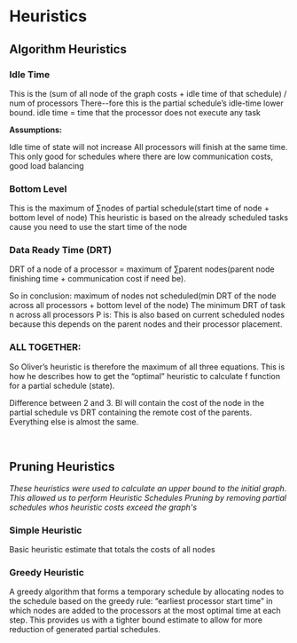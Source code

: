 # Heuristics

## Algorithm Heuristics

### Idle Time
This is the (sum of all node of the graph costs + idle time of that schedule) / num of processors
There--fore this is the partial schedule’s idle-time lower bound.
idle time = time that the processor does not execute any task

**Assumptions:** 

Idle time of state will not increase
All processors will finish at the same time.
This only good for schedules where there are low communication costs, good load balancing

### Bottom Level
This is the maximum of ∑nodes of partial schedule(start time of node + bottom level of node) 
This heuristic is based on the already scheduled tasks cause you need to use the start time of the node

### Data Ready Time (DRT)
DRT of a node of a processor = maximum of ∑parent nodes(parent node finishing time + communication cost if need be).

So in conclusion: maximum of nodes not scheduled(min DRT of the node across all processors + bottom level of the node)
The minimum DRT of task n across all processors P is: 
This is also based on current scheduled nodes because this depends on the parent nodes and their processor placement.

### ALL TOGETHER:
So Oliver’s heuristic is therefore the maximum of all three equations. This is how he describes how to get the “optimal” heuristic to calculate f function for a partial schedule (state).

Difference between 2 and 3. Bl will contain the cost of the node in the partial schedule vs DRT containing the remote cost of the parents. Everything else is almost the same.

&nbsp;
## Pruning Heuristics
_These heuristics were used to calculate an upper bound to the initial graph. This allowed us to perform Heuristic Schedules Pruning by removing partial schedules whos heuristic costs exceed the graph's_

### Simple Heuristic
Basic heuristic estimate that totals the costs of all nodes

### Greedy Heuristic
A greedy algorithm that forms a temporary schedule by allocating nodes to the schedule based on the greedy rule: “earliest processor start time” in which nodes are added to the processors at the most optimal time at each step.
This provides us with a tighter bound estimate to allow for more reduction of generated partial schedules.